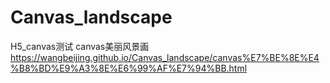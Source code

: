 # Canvas_landscape
H5_canvas测试
canvas美丽风景画
https://wangbeijing.github.io/Canvas_landscape/canvas%E7%BE%8E%E4%B8%BD%E9%A3%8E%E6%99%AF%E7%94%BB.html
